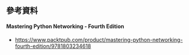 ## 參考資料

#### Mastering Python Networking - Fourth Edition
- https://www.packtpub.com/product/mastering-python-networking-fourth-edition/9781803234618
